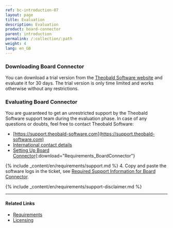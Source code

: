 ```yaml
---
ref: bc-introduction-07
layout: page
title: Evaluation
description: Evaluation
product: board-connector
parent: introduction
permalink: /:collection/:path
weight: 4
lang: en_GB
---
```


### Downloading Board Connector

You can download a trial version from the [Theobald Software website](https://theobald-software.com/en/download-trial/) and evaluate it for 30 days.
The trial version is only time limited and works otherwise without any restrictions.

### Evaluating Board Connector
You are guaranteed to get an unrestricted support by the Theobald Software support team during the evaluation phase.
In case of any questions or doubts, feel free to contact Theobald Software: <br>
- [https://support.theobald-software.com](https://support.theobald-software.com)
- [International contact details](https://theobald-software.com/en/contact/)
- [Setting Up Board Connector](/docs/sap-customizing/Requirements_BoardConnector.pdf){:download="Requirements_BoardConnector"}

<!---
### Support
-->
{% include _content/en/requirements/support.md %}
4. Copy and paste the software logs in the ticket, see [Required Support Information for Board Connector](https://support.theobald-software.com/helpdesk/KB/View/14975-required-support-information-for-board-connector).

{% include _content/en/requirements/support-disclaimer.md %}

****
#### Related Links
- [Requirements](./requirements)
- [Licensing](./license)